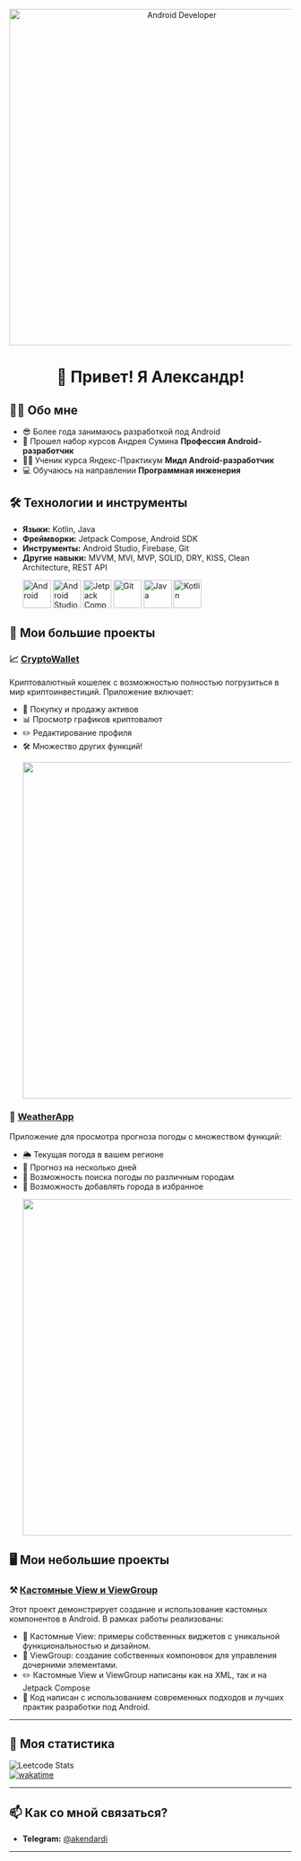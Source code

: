 
<!-- Анимация или картинка -->
<p align="center">
  <img src="https://user-images.githubusercontent.com/74038190/225813708-98b745f2-7d22-48cf-9150-083f1b00d6c9.gif" width="600" alt="Android Developer"/>
</p>

<h1 align="center">👋 Привет! Я Александр!</h1>


## 🧑‍💻 Обо мне
- 😎 Более года занимаюсь разработкой под Android
- 🧠 Прошел набор курсов Андрея Сумина **Профессия Android-разработчик**
- 👨‍🎓 Ученик курса Яндекс-Практикум **Мидл Android-разработчик**
- 💻 Обучаюсь на направлении **Программная инженерия**

## 🛠️ Технологии и инструменты
- **Языки:** Kotlin, Java
- **Фреймворки:** Jetpack Compose, Android SDK
- **Инструменты:** Android Studio, Firebase, Git
- **Другие навыки:** MVVM, MVI, MVP, SOLID, DRY, KISS, Clean Architecture, REST API <p align="start">
  <img src="https://upload.wikimedia.org/wikipedia/commons/d/d7/Android_robot.svg" alt="Android" height="50" />
  <img src="https://upload.wikimedia.org/wikipedia/commons/thumb/5/51/Android_Studio_Logo_2024.svg/1280px-Android_Studio_Logo_2024.svg.png" alt="Android Studio" height="50" />
  <img src="https://s.iimg.su/s/09/th_WHpJ2i063vH83Wf4R3jxSPvV1uwPlPa1NxWb3mWj.png" alt="Jetpack Compose" height="50" />
  <img src="https://s.iimg.su/s/09/th_Bpj8N4jcGOh0LFKAfjmruFaO0cMvR0c8Zsxmzfut.png" alt="Git" height="50" />
  <img src="https://s.iimg.su/s/09/th_hPyx61QY71RMVexdhoGcegx35KpVlfJ9QzDNqFFp.png" alt="Java" height="50" />
  <img src="https://upload.wikimedia.org/wikipedia/commons/7/74/Kotlin_Icon.png" alt="Kotlin" height="50" />
</p>

## 📱 Мои большие проекты

### 📈 [CryptoWallet](https://github.com/akendardi/CryptoWallet)
Криптовалютный кошелек с возможностью полностью погрузиться в мир криптоинвестиций. Приложение включает:
- 💸 Покупку и продажу активов  
- 📊 Просмотр графиков криптовалют  
- ✏️ Редактирование профиля  
- 🛠️ Множество других функций! <p align="start">
  <img src="https://s.iimg.su/s/09/FaIE8pFrNBtL4Qh3wZWzdE53JkuGmxjjUeAYkD0Q.png" width="600"/>

### 🌅 [WeatherApp](https://github.com/akendardi/WeatherApp)
Приложение для просмотра прогноза погоды с множеством функций:
- 🌦️ Текущая погода в вашем регионе
- 📅 Прогноз на несколько дней
- 📍 Возможность поиска погоды по различным городам
- 🎨 Возможность добавлять города в избранное <p align="start">
  <img src="https://s.iimg.su/s/09/cWLJcEhPBLtiypwoPWFXd6s7z24PI1ZyTeGuoe9Y.png" width="600"/>


## 🖥 Мои небольшие проекты

### ⚒ [Кастомные View и ViewGroup](https://github.com/akendardi/middle.android.repo/tree/sprint_1)
Этот проект демонстрирует создание и использование кастомных компонентов в Android. В рамках работы реализованы:

- 📕 Кастомные View: примеры собственных виджетов с уникальной функциональностью и дизайном.
- 📐 ViewGroup: создание собственных компоновок для управления дочерними элементами.
- ✏️ Кастомные View и ViewGroup написаны как на XML, так и на Jetpack Compose
- 📱 Код написан с использованием современных подходов и лучших практик разработки под Android.
---
## 🚀 Моя статистика

![Leetcode Stats](https://leetcard.jacoblin.cool/akendardi)  
[![wakatime](https://wakatime.com/badge/user/018d4579-49fe-4fb1-adc1-daf11ce9b3ae.svg)](https://wakatime.com/@018d4579-49fe-4fb1-adc1-daf11ce9b3ae)

---
## 📫 Как со мной связаться?
- **Telegram:** [@akendardi](https://t.me/akendardi)

---

